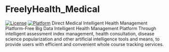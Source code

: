 # FreelyHealth_Medical
[![License](https://img.shields.io/cocoapods/l/ZJAttributedText.svg?style=flat)](https://cocoapods.org/pods/ZJAttributedText)
[![Platform](https://img.shields.io/cocoapods/p/ZJAttributedText.svg?style=flat)](https://cocoapods.org/pods/ZJAttributedText)
Direct Medical Intelligent Health Management Platform-Free Big Data Intelligent Health Management Platform  Through intelligent assessment
index management, health consultation, disease science popularization and other artificial intelligence tools and means, 
to provide users with efficient and convenient whole course tracking services.
